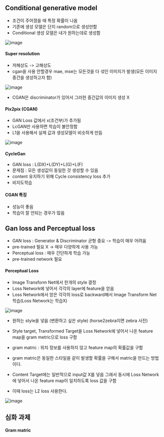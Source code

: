 ##  Conditional generative model
* 조건이 주어졌을 때 특정 확률이 나옴 
* 기존에 생성 모델은 단지 random으로 생성만함
* Conditional 생성 모델은 내가 원하는데로 생성함

![image](https://user-images.githubusercontent.com/63588046/158096894-77e4e447-888d-4815-a90e-bdc97a13609c.png)


#### Super resolution
* 저해상도 -> 고해상도
* cgan을 사용 안할경우 mae, mse는 모든것을 다 섞인 이미지가 발생(모든 이미지 중간을 생성하고자 함)

![image](https://user-images.githubusercontent.com/63588046/158097029-f24df6e0-fb78-46e2-b34b-b9d47b1edb00.png)


* CGAN은 discriminator가 있어서 그러한 중간값의 이미지 생성 X 




#### Pix2pix (CGAN)

* GAN Loss 값에서 x(조건부)가 추가됨
* LcGAN만 사용하면 학습이 불안정함
* L1을 사용해서 실제 값과 생성모델이 비슷하게 만듬

![image](https://user-images.githubusercontent.com/63588046/158104001-a9835925-f7a7-4ae3-9a3e-13e5d4fa3bd7.png)



#### CycleGan

* GAN loss : L(DX)+L(DY)+L(G)+L(F)
* 문제점 : 모든 생성값이 동일한 것 생성할 수 있음
* content 유지하기 위해 Cycle consistency loss 추가
* 비지도학습


#### CGAN 특징
* 성능이 좋음
* 학습이 잘 안되는 경우가 많음


## Gan loss and Perceptual loss
* GAN loss : Generator & Discriminator 균형 중요 -> 학습이 매우 어려움
* pre-trained 필요 X -> 매우 다양하게 사용 가능
* Perceptual loss : 매우 간단하게 학습 가능
* pre-trained network 필요


#### Perceptual Loss
* Image Transform Net에서 한개의 style 결정
* Loss Network에 넣어서 각각의 layer에 feature을 얻음
* Loss Network에서 얻은 각각의 loss로 backward해서 Image Transform Net 학습(Loss Network는 학습X)

![image](https://user-images.githubusercontent.com/63588046/158105987-28030bd8-f017-4cdb-a75f-f6a88e28bc8e.png)

* 원하는 style을 넣음 (변환하고 싶은 style) (horse2zebra이면 zebra 사진)
* Style target, Transformed Target을 Loss Network에 넣어서 나온 feature map을 gram metric으로 loss 구함
* gram matric : 위치 정보를 사용하지 않고 feature map의 확률값을 구함
* gram matric은 동일한 스타일을 같이 발생할 확률을 구해서 matric을 만드는 방법이다.


* Content Target에는 일반적으로 input값 X를 넣음 그래서 동시에 Loss Network에 넣어서 나온 feature map이 일치하도록 loss 값을 구함
* 이때 loss는 L2 loss 사용한다.

![image](https://user-images.githubusercontent.com/63588046/158106226-9fb485b3-1e98-4032-b490-8025a3d3a22d.png)




















## 심화 과제
#### Gram matric
